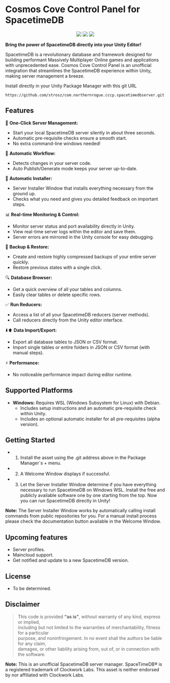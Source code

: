 # Cosmos Cove Control Panel for SpacetimeDB
<p align="center">
<a href="https://github.com/strosz/com.northernrogue.cccp.spacetimedbserver"><img src="https://img.shields.io/badge/Made%20with-Unity-57b9d3.svg?style=flat&logo=unity"></a>
<a href="https://github.com/strosz/com.northernrogue.cccp.spacetimedbserver"><img src="https://img.shields.io/github/v/release/strosz/com.northernrogue.cccp.spacetimedbserver?color=%23ff00a0&include_prereleases&label=version&sort=semver&style=flat-square"></a>
<a href="https://ko-fi.com/northernrogue"><img src="https://img.shields.io/badge/buy%20me%20a%20ko-fi-8A2BE2"></a>
<!-- Add other relevant badges here, e.g., license, version -->
</p>

**Bring the power of SpacetimeDB directly into your Unity Editor!**

SpacetimeDB is a revolutionary database and framework designed for building performant Massively Multiplayer Online games and applications with unprecedented ease. Cosmos Cove Control Panel is an unofficial integration that streamlines the SpacetimeDB experience within Unity, making server management a breeze.

Install directly in your Unity Package Manager with this git URL

```https://github.com/strosz/com.northernrogue.cccp.spacetimedbserver.git```

## Features

🚀 **One-Click Server Management:**
   - Start your local SpacetimeDB server silently in about three seconds.
   - Automatic pre-requisite checks ensure a smooth start.
   - No extra command-line windows needed!

🔄 **Automatic Workflow:**
   - Detects changes in your server code.
   - Auto Publish/Generate mode keeps your server up-to-date.

🌱 **Automatic Installer:**
   - Server Installer Window that installs everything necessary from the ground up.
   - Checks what you need and gives you detailed feedback on important steps.

📊 **Real-time Monitoring & Control:**
   - Monitor server status and port availability directly in Unity.
   - View real-time server logs within the editor and save them.
   - Server errors are mirrored in the Unity console for easy debugging.

💾 **Backup & Restore:**
   - Create and restore highly compressed backups of your entire server quickly.
   - Restore previous states with a single click.

🔍 **Database Browser:**
   - Get a quick overview of all your tables and columns.
   - Easily clear tables or delete specific rows.

✅ **Run Reducers:**
   - Access a list of all your SpacetimeDB reducers (server methods).
   - Call reducers directly from the Unity editor interface.

⬇️⬆️ **Data Import/Export:**
   - Export all database tables to JSON or CSV format.
   - Import single tables or entire folders in JSON or CSV format (with manual steps).

⚡ **Performance:**
   - No noticeable performance impact during editor runtime.

## Supported Platforms

*   **Windows:** Requires WSL (Windows Subsystem for Linux) with Debian.
    *   Includes setup instructions and an automatic pre-requisite check within Unity.
    *   Includes an optional automatic installer for all pre-requisites (alpha version).

## Getting Started
   - 1. Install the asset using the .git address above in the Package Manager´s + menu.
   - 2. A Welcome Window displays if successful.
   - 3. Let the Server Installer Window determine if you have everything necessary to run SpacetimeDB on Windows WSL. Install the free and publicly available software one by one starting from the top. Now you can run SpacetimeDB directly in Unity!

   **Note:** The Server Installer Window works by automatically calling install commands from public repositories for you. For a manual install process please check the documentation button available in the Welcome Window.

## Upcoming features
   - Server profiles.
   - Maincloud support.
   - Get notified and update to a new SpacetimeDB version.

## License
   - To be determined.

## Disclaimer

> This code is provided **“as is”**, without warranty of any kind, express or implied,  
> including but not limited to the warranties of merchantability, fitness for a particular  
> purpose, and noninfringement. In no event shall the authors be liable for any claim,  
> damages, or other liability arising from, out of, or in connection with the software.

   **Note:** This is an unofficial SpacetimeDB server manager. SpaceTimeDB® is a registered trademark of Clockwork Labs. This asset is neither endorsed by nor affiliated with Clockwork Labs.